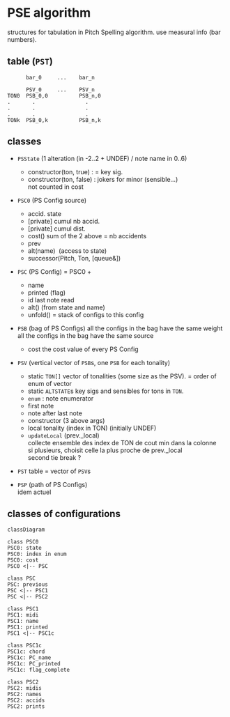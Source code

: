 # PSE algorithm
structures for tabulation in Pitch Spelling algorithm.
use measural info (bar numbers).


## table (`PST`)

```
      bar_0     ...    bar_n
      
      PSV_0     ...    PSV_n
TON0  PSB_0,0          PSB_n,0
.       .                .
.       .                .
.       .                . 
TONk  PSB_0,k          PSB_n,k
```

## classes  

-   `PSState` (1 alteration (in -2..2 + UNDEF) / note name in 0..6)
    -   constructor(ton, true) : = key sig.
    -   constructor(ton, false) : jokers for minor (sensible…)  
         not counted in cost

-   `PSC0` (PS Config source)
    -   accid. state
    -   [private] cumul nb accid.
    -   [private] cumul dist.
    -   cost() sum of the 2 above = nb accidents
    -   prev
    -   alt(name)  (access to state)
    -   successor(Pitch, Ton, [queue&])

-   `PSC` (PS Config) = PSC0 + 
    -   name
    -   printed (flag)
    -   id last note read
    -   alt() (from state and name)
    -   unfold() = stack of configs to this config

-   `PSB` (bag of PS Configs)
all the configs in the bag have the same weight
all the configs in the bag have the same source
    -   cost the cost value of every PS Config

-   `PSV` (vertical vector of `PSB`s, one `PSB` for each tonality)
    -   static `TON[]` vector of tonalities (some size as the PSV). 
        = order of enum of vector
    -   static `ALTSTATE`s key sigs and sensibles for tons in `TON`.
    -   `enum` : note enumerator
    -   first note
    -   note after last note
    -   constructor (3 above args)
    -   local tonality (index in TON) (initially UNDEF)
    -   `updateLocal` (prev._local)  
        collecte ensemble des index de TON de cout min dans la colonne  
        si plusieurs, choisit celle la plus proche de prev._local  
        second tie break ?
    
- `PST` table = vector of `PSV`s

-   `PSP` (path of PS Configs)  
    idem actuel



## classes of configurations

```mermaid
classDiagram

class PSC0
PSC0: state
PSC0: index in enum
PSC0: cost 
PSC0 <|-- PSC

class PSC
PSC: previous
PSC <|-- PSC1
PSC <|-- PSC2

class PSC1
PSC1: midi
PSC1: name
PSC1: printed
PSC1 <|-- PSC1c

class PSC1c
PSC1c: chord
PSC1c: PC_name
PSC1c: PC_printed
PSC1c: flag_complete

class PSC2
PSC2: midis
PSC2: names
PSC2: accids
PSC2: prints
```
